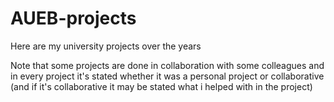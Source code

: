# AUEB-projects
Here are my university projects over the years

Note that some projects are done in collaboration with some colleagues and in every project it's stated whether it was a personal project or collaborative (and if it's collaborative it may be stated what i helped with in the project)

